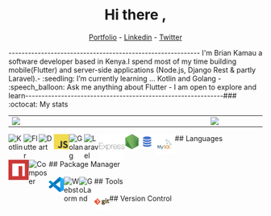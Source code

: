 <h1 align="center">  Hi there ,</h1><p align="center">
  <a href="http://mulieric.skylabstech.co.ke/">Portfolio</a> -
  <a href="https://www.linkedin.com/in/ericmuli/">Linkedin</a> -
  <a href="https://twitter.com/muli_eriq">Twitter</a>
</p>-----------------------------------------------------------
I'm Brian Kamau a software developer based in Kenya.I spend most of my time building mobile(Flutter) and server-side applications (Node.js, Django Rest & partly Laravel).- :seedling: I’m currently learning ... Kotlin and Golang
- :speech_balloon: Ask me anything about Flutter
- I am open to explore  and learn-------------------------------------------------------------### :octocat: My stats
  <table>
  <tr>
      <td><img width="380px" align="left" src="https://github-readme-stats.vercel.app/api?username=bryoastyl&show_icons=true&count_private=true&include_all_commits&theme=tokyonight"/></td>
     <td><img width="400px" align="left" src="https://github-readme-streak-stats.herokuapp.com/?user=bryoastyl&show_icons=true&locale=en&layout=compact&theme=tokyonight"/></td>  </tr>  </tr></table>## Languages<a><img align="left" alt="Kotlin" width="30px" src="https://mk0sigezamu77feo2fi6.kinstacdn.com/wp-content/uploads/2017/07/logo_500x500.png" /><a/>
<a><img align="left" alt="Flutter" width="30px" src="https://strattonapps.com/wp-content/uploads/2020/02/flutter-logo-5086DD11C5-seeklogo.com_.png" /><a/>
<a><img align="left" alt="Dart" width="30px" src="https://www.kindpng.com/picc/m/176-1766682_dart-programming-language-hd-png-download.png" /><a/><a><img align="left" alt="JavaScript" width="30px" src="https://raw.githubusercontent.com/github/explore/80688e429a7d4ef2fca1e82350fe8e3517d3494d/topics/javascript/javascript.png" /><a/>
<a><img align="left" alt="Golang" width="30px" src="https://miro.medium.com/max/920/1*CdjOgfolLt_GNJYBzI-1QQ.jpeg" /><a/>
<a><img align="left" alt="Laravel" width="30px" src="https://laravel.com/img/logomark.min.svg" /><a/>
 <a><img align="left" alt="Express" width="50px" src="https://raw.githubusercontent.com/github/explore/80688e429a7d4ef2fca1e82350fe8e3517d3494d/topics/express/express.png" /><a/>
<a><img align="left" alt="Node.js" width="30px" src="https://raw.githubusercontent.com/github/explore/80688e429a7d4ef2fca1e82350fe8e3517d3494d/topics/nodejs/nodejs.png" /><a/>
<a><img align="left" alt="SQL" width="30px" src="https://raw.githubusercontent.com/github/explore/80688e429a7d4ef2fca1e82350fe8e3517d3494d/topics/sql/sql.png" /><a/>
<a><img align="left" alt="MySQL" width="40px" src="https://raw.githubusercontent.com/github/explore/80688e429a7d4ef2fca1e82350fe8e3517d3494d/topics/mysql/mysql.png" /><a/><br />
<br />
<br/>## Package Manager<a><img align="left" alt="Npm" width="40px" src="https://raw.githubusercontent.com/github/explore/78df643247d429f6cc873026c0622819ad797942/topics/npm/npm.png" /><a/>
  <a><img align="left" alt="Composer" width="40px" src="https://getcomposer.org/img/logo-composer-transparent4.png" /><a/><br />
<br />## Tools
<a><img align="left" alt="Visual Studio Code" width="30px" src="https://raw.githubusercontent.com/github/explore/80688e429a7d4ef2fca1e82350fe8e3517d3494d/topics/visual-studio-code/visual-studio-code.png" /><a/><a><img align="left" alt="Webstorm" width="30px" src="https://seeklogo.com/images/W/webstorm-logo-691E749F21-seeklogo.com.png" /><a/>  <a><img align="left" alt="GoLand" width="30px" src="https://www.kindpng.com/picc/m/591-5918404_jetbrains-goland-logo-hd-png-download.png" /><a/><br />
<br />## Version Control
<a><img align="left" alt="Git" width="30px" src="https://raw.githubusercontent.com/github/explore/80688e429a7d4ef2fca1e82350fe8e3517d3494d/topics/git/git.png" /><a/> <br />
